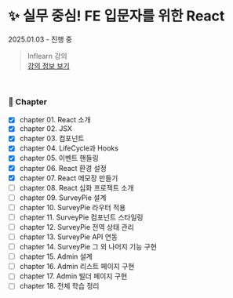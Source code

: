 # ✨ 실무 중심! FE 입문자를 위한 React

2025.01.03 - 진행 중

> Inflearn 강의  
> [강의 정보 보기](https://www.inflearn.com/course/%EB%A6%AC%EC%95%A1%ED%8A%B8-%EC%8B%A4%EB%AC%B4%EC%84%9C%EB%B9%84%EC%8A%A4-%EC%A0%9C%EC%9E%91%ED%95%98%EA%B8%B0)

<br>

### 🌱 Chapter

- [x] chapter 01. React 소개
- [x] chapter 02. JSX
- [x] chapter 03. 컴포넌트
- [x] chapter 04. LifeCycle과 Hooks
- [x] chapter 05. 이벤트 핸들링
- [x] chapter 06. React 환경 설정
- [x] chapter 07. React 메모장 만들기
- [ ] chapter 08. React 심화 프로젝트 소개
- [ ] chapter 09. SurveyPie 설계
- [ ] chapter 10. SurveyPie 라우터 적용
- [ ] chapter 11. SurveyPie 컴포넌트 스타일링
- [ ] chapter 12. SurveyPie 전역 상태 관리
- [ ] chapter 13. SurveyPie API 연동
- [ ] chapter 14. SurveyPie 그 외 나머지 기능 구현
- [ ] chapter 15. Admin 설계
- [ ] chapter 16. Admin 리스트 페이지 구현
- [ ] chapter 17. Admin 빌더 페이지 구현
- [ ] chapter 18. 전체 학습 정리
